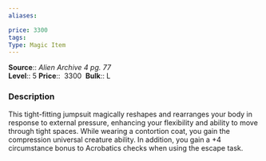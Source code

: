 ```yaml
---
aliases: 

price: 3300 
tags: 
Type: Magic Item
---
```

**Source**:: _Alien Archive 4 pg. 77_  
**Level**:: 5
**Price**::  3300 
**Bulk**:: L

### Description

This tight-fitting jumpsuit magically reshapes and rearranges your body in response to external pressure, enhancing your flexibility and ability to move through tight spaces. While wearing a contortion coat, you gain the compression universal creature ability. In addition, you gain a +4 circumstance bonus to Acrobatics checks when using the escape task.
